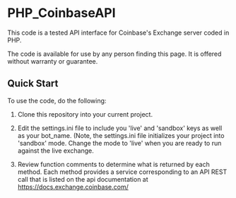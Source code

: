 # PHP_CoinbaseAPI
This code is a tested API interface for Coinbase's Exchange server coded in PHP.

The code is available for use by any person finding this page. It is offered without warranty or guarantee.

## Quick Start

To use the code, do the following:

1. Clone this repository into your current project.

2. Edit the settings.ini file to include you 'live' and 'sandbox' keys as well as your bot_name. (Note, the settings.ini file initializes your project into 'sandbox' mode.  Change the mode to 'live' when you are ready to run against the live exchange.

3. Review function comments to determine what is returned by each method.  Each method provides a service corresponding to an API REST call that is listed on the api documentation at https://docs.exchange.coinbase.com/
